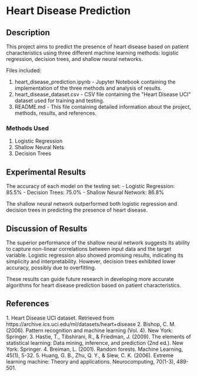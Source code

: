 <h1>Heart Disease Prediction</h1>

<h2>Description</h2>
This project aims to predict the presence of heart disease based on patient characteristics using three different machine learning methods: logistic regression, decision trees, and shallow neural networks.

Files included:
1. heart_disease_prediction.ipynb - Jupyter Notebook containing the implementation of the three methods and analysis of results.
2. heart_disease_dataset.csv - CSV file containing the "Heart Disease UCI" dataset used for training and testing.
3. README.md - This file containing detailed information about the project, methods, results, and references.

### Methods Used
1. Logistic Regression
2. Shallow Neural Nets
3. Decision Trees

<h2>Experimental Results</h2>
The accuracy of each model on the testing set:
- Logistic Regression: 85.5%
- Decision Trees: 75.0%
- Shallow Neural Network: 86.8%

The shallow neural network outperformed both logistic regression and decision trees in predicting the presence of heart disease.

<h2>Discussion of Results</h2>
The superior performance of the shallow neural network suggests its ability to capture non-linear correlations between input data and the target variable. Logistic regression also showed promising results, indicating its simplicity and interpretability. However, decision trees exhibited lower accuracy, possibly due to overfitting.

These results can guide future research in developing more accurate algorithms for heart disease prediction based on patient characteristics.

<h2>References</h2>
1. Heart Disease UCI dataset. Retrieved from https://archive.ics.uci.edu/ml/datasets/heart+disease
2. Bishop, C. M. (2006). Pattern recognition and machine learning (Vol. 4). New York: Springer.
3. Hastie, T., Tibshirani, R., & Friedman, J. (2009). The elements of statistical learning: Data mining, inference, and prediction (2nd ed.). New York: Springer.
4. Breiman, L. (2001). Random forests. Machine Learning, 45(1), 5-32.
5. Huang, G. B., Zhu, Q. Y., & Siew, C. K. (2006). Extreme learning machine: Theory and applications. Neurocomputing, 70(1-3), 489-501.
